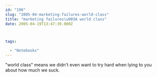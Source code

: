 ```yaml
---
id: "196"
slug: "2005-04-marketing-failures-world-class"
title: "marketing failures\u003A world class"
date: 2005-04-19T13:47:39.000Z



tags:

  - "Notebooks"
---
```

<div class="sqs-html-content">
  <p>"world class" means we didn't even want to try hard when lying to you about how much we suck.</p>
</div>
